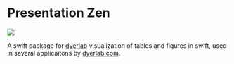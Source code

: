 # Presentation Zen

![](https://live.staticflickr.com/65535/53531863362_dda584eeca_c_d.jpg)

A swift package for [dyerlab](https://dyerlab.org) visualization of tables and figures in swift, used in several applicaitons by [dyerlab.com](https://dyerlab.com).  



